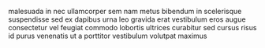 malesuada in nec ullamcorper sem nam metus bibendum in scelerisque suspendisse
sed ex dapibus urna leo gravida erat vestibulum eros augue consectetur vel
feugiat commodo lobortis ultrices curabitur sed cursus risus id purus venenatis
ut a porttitor vestibulum volutpat maximus
